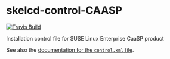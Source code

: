 skelcd-control-CAASP
===================

[![Travis Build](https://travis-ci.org/yast/skelcd-control-CAASP.svg?branch=master)](https://travis-ci.org/yast/skelcd-control-CAASP)


Installation control file for SUSE Linux Enterprise CaaSP product

See also the [documentation for the `control.xml` file][1].

[1]: https://github.com/yast/yast-installation/blob/master/doc/control-file.md
